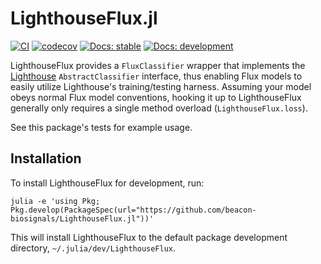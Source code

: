 # LighthouseFlux.jl

[![CI](https://github.com/beacon-biosignals/LighthouseFlux.jl/actions/workflows/CI.yml/badge.svg)](https://github.com/beacon-biosignals/LighthouseFlux.jl/actions/workflows/CI.yml)
[![codecov](https://codecov.io/gh/beacon-biosignals/LighthouseFlux.jl/branch/main/graph/badge.svg?token=aOni8ATb88)](https://codecov.io/gh/beacon-biosignals/LighthouseFlux.jl)
[![Docs: stable](https://img.shields.io/badge/docs-stable-blue.svg)](https://beacon-biosignals.github.io/LighthouseFlux.jl/stable)
[![Docs: development](https://img.shields.io/badge/docs-dev-blue.svg)](https://beacon-biosignals.github.io/LighthouseFlux.jl/dev)


LighthouseFlux provides a `FluxClassifier` wrapper that implements the [Lighthouse](https://github.com/beacon-biosignals/Lighthouse.jl) `AbstractClassifier` interface, thus enabling Flux models to easily utilize Lighthouse's training/testing harness. Assuming your model obeys normal Flux model conventions, hooking it up to LighthouseFlux generally only requires a single method overload (`LighthouseFlux.loss`).

See this package's tests for example usage.

## Installation

To install LighthouseFlux for development, run:

```
julia -e 'using Pkg; Pkg.develop(PackageSpec(url="https://github.com/beacon-biosignals/LighthouseFlux.jl"))'
```

This will install LighthouseFlux to the default package development directory, `~/.julia/dev/LighthouseFlux`.
